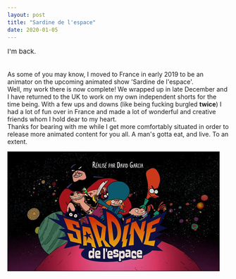 ```yaml
---
layout: post
title: "Sardine de l'espace"
date: 2020-01-05
---
```


<p style="font-size:15px">I'm back.<br><br>

As some of you may know, I moved to France in early 2019 to be an animator on the upcoming animated show 'Sardine de l'espace'.</br>
Well, my work there is now complete! We wrapped up in late December and I have returned to the UK to work on my own independent shorts for the time being.
With a few ups and downs (like being fucking burgled <b>twice</b>) I had a lot of fun over in France and made a lot of wonderful and creative friends whom I hold dear to my heart. 
</br>
Thanks for bearing with me while I get more comfortably situated in order to release more animated content for you all. A man's gotta eat, and live. To an extent.

<img src="/_posts/assets/sardine.jpg" alt="Jared" border="1" width="480" height="270">


</p>
